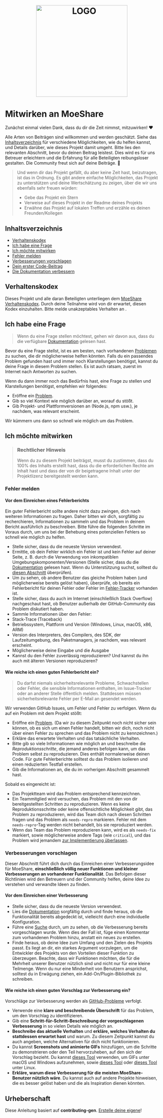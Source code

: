 <div align="center">
  <h1><a href="https://github.com/maxsrl/moeshare" target="_blank"><img height="300" alt="LOGO" src="https://moeshare.de/assets/img/logo.png"></a></h1>
</div>

# Mitwirken an MoeShare

Zunächst einmal vielen Dank, dass du dir die Zeit nimmst, mitzuwirken! ❤️

Alle Arten von Beiträgen sind willkommen und werden geschätzt. Siehe das [Inhaltsverzeichnis](#inhaltsverzeichnis) für verschiedene Möglichkeiten, wie du helfen kannst, und Details darüber, wie dieses Projekt damit umgeht. Bitte lies den relevanten Abschnitt, bevor du deinen Beitrag leistest. Dies wird es für uns Betreuer erleichtern und die Erfahrung für alle Beteiligten reibungsloser gestalten. Die Community freut sich auf deine Beiträge. 🎉

> Und wenn dir das Projekt gefällt, du aber keine Zeit hast, beizutragen, ist das in Ordnung. Es gibt andere einfache Möglichkeiten, das Projekt zu unterstützen und deine Wertschätzung zu zeigen, über die wir uns ebenfalls sehr freuen würden:
> - Gebe das Projekt ein Stern
> - Verweise auf dieses Projekt in der Readme deines Projekts
> - Erwähne das Projekt auf lokalen Treffen und erzähle es deinen Freunden/Kollegen

## Inhaltsverzeichnis

- [Verhaltenskodex](#verhaltenskodex)
- [Ich habe eine Frage](#ich-habe-eine-frage)
- [Ich möchte mitwirken](#ich-möchte-mitwirken)
- [Fehler melden](#fehler-melden)
- [Verbesserungen vorschlagen](#verbesserungen-vorschlagen)
- [Dein erster Code-Beitrag](#dein-erster-code-beitrag)
- [Die Dokumentation verbessern](#die-dokumentation-verbessern)

## Verhaltenskodex

Dieses Projekt und alle daran Beteiligten unterliegen dem
[MoeShare Verhaltenskodex](https://github.com/maxsrl/moeshareblob/master/CODE_OF_CONDUCT.md).
Durch deine Teilnahme wird von dir erwartet, diesen Kodex einzuhalten. Bitte melde unakzeptables Verhalten
an .

## Ich habe eine Frage

> Wenn du eine Frage stellen möchtest, gehen wir davon aus, dass du die verfügbare [Dokumentation](https://docs.moeshare.de) gelesen hast.

Bevor du eine Frage stellst, ist es am besten, nach vorhandenen [Problemen](https://github.com/maxsrl/moeshare/issues) zu suchen, die dir möglicherweise helfen könnten. Falls du ein passendes Problem gefunden hast und immer noch Klarstellungen benötigst, kannst du deine Frage in diesem Problem stellen. Es ist auch ratsam, zuerst im Internet nach Antworten zu suchen.

Wenn du dann immer noch das Bedürfnis hast, eine Frage zu stellen und Klarstellungen benötigst, empfehlen wir folgendes:

- Eröffne ein [Problem](https://github.com/maxsrl/moeshare/issues/new).
- Gib so viel Kontext wie möglich darüber an, worauf du stößt.
- Gib Projekt- und Plattformversionen an (Node.js, npm usw.), je nachdem, was relevant erscheint.

Wir kümmern uns dann so schnell wie möglich um das Problem.

## Ich möchte mitwirken

> ### Rechtlicher Hinweis
> Wenn du zu diesem Projekt beiträgst, musst du zustimmen, dass du 100% des Inhalts erstellt hast, dass du die erforderlichen Rechte am Inhalt hast und dass der von dir beigetragene Inhalt unter der Projektlizenz bereitgestellt werden kann.

### Fehler melden

#### Vor dem Einreichen eines Fehlerberichts

Ein guter Fehlerbericht sollte andere nicht dazu zwingen, dich nach weiteren Informationen zu fragen. Daher bitten wir dich, sorgfältig zu recherchieren, Informationen zu sammeln und das Problem in deinem Bericht ausführlich zu beschreiben. Bitte führe die folgenden Schritte im Voraus durch, um uns bei der Behebung eines potenziellen Fehlers so schnell wie möglich zu helfen.

- Stelle sicher, dass du die neueste Version verwendest.
- Ermittle, ob dein Fehler wirklich ein Fehler ist und kein Fehler auf deiner Seite, z. B. durch die Verwendung von inkompatiblen Umgebungskomponenten/Versionen (Stelle sicher, dass du die [Dokumentation](https://docs.moeshare.de) gelesen hast. Wenn du Unterstützung suchst, solltest du [diesen Abschnitt](#ich-habe-eine-frage) überprüfen).
- Um zu sehen, ob andere Benutzer das gleiche Problem haben (und möglicherweise bereits gelöst haben), überprüfe, ob bereits ein Fehlerbericht für deinen Fehler oder Fehler im [Fehler-Tracker](https://github.com/maxsrl/moeshareissues?q=label%3Abug) vorhanden ist.
- Stelle sicher, dass du auch im Internet (einschließlich Stack Overflow) nachgeschaut hast, ob Benutzer außerhalb der GitHub-Community das Problem diskutiert haben.
- Sammle Informationen über den Fehler:
- Stack-Trace (Traceback)
- Betriebssystem, Plattform und Version (Windows, Linux, macOS, x86, ARM)
- Version des Interpreters, des Compilers, des SDK, der Laufzeitumgebung, des Paketmanagers, je nachdem, was relevant erscheint.
- Möglicherweise deine Eingabe und die Ausgabe
- Kannst du den Fehler zuverlässig reproduzieren? Und kannst du ihn auch mit älteren Versionen reproduzieren?

<!-- auslassen in TOC -->
#### Wie reiche ich einen guten Fehlerbericht ein?

> Du darfst niemals sicherheitsrelevante Probleme, Schwachstellen oder Fehler, die sensible Informationen enthalten, im Issue-Tracker oder an anderer Stelle öffentlich melden. Stattdessen müssen sicherheitsrelevante Fehler per E-Mail an gesendet werden.

Wir verwenden GitHub Issues, um Fehler und Fehler zu verfolgen. Wenn du auf ein Problem mit dem Projekt stößt:

- Eröffne ein [Problem](https://github.com/maxsrl/moeshare/issues/new). (Da wir zu diesem Zeitpunkt noch nicht sicher sein können, ob es sich um einen Fehler handelt, bitten wir dich, noch nicht über einen Fehler zu sprechen und das Problem nicht zu kennzeichnen.)
- Erkläre das erwartete Verhalten und das tatsächliche Verhalten.
- Bitte gib so viele Informationen wie möglich an und beschreibe die *Reproduktionsschritte*, die jemand anderes befolgen kann, um das Problem selbst zu reproduzieren. Dies enthält normalerweise deinen Code. Für gute Fehlerberichte solltest du das Problem isolieren und einen reduzierten Testfall erstellen.
- Gib die Informationen an, die du im vorherigen Abschnitt gesammelt hast.

Sobald es eingereicht ist:

- Das Projektteam wird das Problem entsprechend kennzeichnen.
- Ein Teammitglied wird versuchen, das Problem mit den von dir bereitgestellten Schritten zu reproduzieren. Wenn es keine Reproduktionsschritte oder keine offensichtliche Möglichkeit gibt, das Problem zu reproduzieren, wird das Team dich nach diesen Schritten fragen und das Problem als `needs-repro` markieren. Fehler mit dem `needs-repro`-Tag werden nicht behandelt, bis sie reproduziert werden.
- Wenn das Team das Problem reproduzieren kann, wird es als `needs-fix` markiert, sowie möglicherweise andere Tags (wie `critical`), und das Problem wird jemandem [zur Implementierung überlassen](#dein-erster-code-beitrag).

### Verbesserungen vorschlagen

Dieser Abschnitt führt dich durch das Einreichen einer Verbesserungsidee für MoeShare, **einschließlich völlig neuer Funktionen und kleiner Verbesserungen an vorhandener Funktionalität**. Das Befolgen dieser Richtlinien wird den Betreuern und der Community helfen, deine Idee zu verstehen und verwandte Ideen zu finden.

#### Vor dem Einreichen einer Verbesserung

- Stelle sicher, dass du die neueste Version verwendest.
- Lies die [Dokumentation](https://docs.moeshare.de) sorgfältig durch und finde heraus, ob die Funktionalität bereits abgedeckt ist, vielleicht durch eine individuelle Konfiguration.
- Führe eine [Suche](https://github.com/maxsrl/moeshare/issues) durch, um zu sehen, ob die Verbesserung bereits vorgeschlagen wurde. Wenn dies der Fall ist, füge einen Kommentar zum vorhandenen Problem hinzu, anstatt ein neues zu erstellen.
- Finde heraus, ob deine Idee zum Umfang und den Zielen des Projekts passt. Es liegt an dir, ein starkes Argument vorzulegen, um die Entwickler des Projekts von den Vorteilen dieser Funktion zu überzeugen. Beachte, dass wir Funktionen möchten, die für die Mehrheit unserer Benutzer nützlich sind und nicht nur für eine kleine Teilmenge. Wenn du nur eine Minderheit von Benutzern ansprichst, solltest du in Erwägung ziehen, ein Add-On/Plugin-Bibliothek zu schreiben.

#### Wie reiche ich einen guten Vorschlag zur Verbesserung ein?

Vorschläge zur Verbesserung werden als [GitHub-Probleme](https://github.com/maxsrl/moeshare/issues) verfolgt.

- Verwende eine **klare und beschreibende Überschrift** für das Problem, um den Vorschlag zu identifizieren.
- Gib eine **Schritt-für-Schritt-Beschreibung der vorgeschlagenen Verbesserung** in so vielen Details wie möglich an.
- **Beschreibe das aktuelle Verhalten** und **erkläre, welches Verhalten du stattdessen erwartet hast** und warum. Zu diesem Zeitpunkt kannst du auch angeben, welche Alternativen für dich nicht funktionieren.
- Du kannst **Screenshots und animierte GIFs** hinzufügen, um die Schritte zu demonstrieren oder den Teil hervorzuheben, auf den sich der Vorschlag bezieht. Du kannst [dieses Tool](https://www.cockos.com/licecap/) verwenden, um GIFs unter macOS und Windows aufzunehmen, sowie [dieses Tool](https://github.com/colinkeenan/silentcast) oder [dieses Tool](https://github.com/GNOME/byzanz) unter Linux.
- **Erkläre, warum diese Verbesserung für die meisten MoeShare-Benutzer nützlich wäre**. Du kannst auch auf andere Projekte hinweisen, die es besser gelöst haben und die als Inspiration dienen könnten.

## Urheberschaft
Diese Anleitung basiert auf **contributing-gen**. [Erstelle deine eigene](https://github.com/bttger/contributing-gen)!
